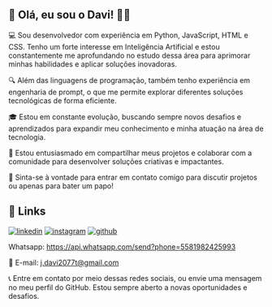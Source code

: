 ## 👋 Olá, eu sou o Davi! 🙋‍♂

💻 Sou desenvolvedor com experiência em Python, JavaScript, HTML e CSS. Tenho um forte interesse em Inteligência Artificial e estou constantemente me aprofundando no estudo dessa área para aprimorar minhas habilidades e aplicar soluções inovadoras.

🔍 Além das linguagens de programação, também tenho experiência em engenharia de prompt, o que me permite explorar diferentes soluções tecnológicas de forma eficiente.

🎓 Estou em constante evolução, buscando sempre novos desafios e aprendizados para expandir meu conhecimento e minha atuação na área de tecnologia.

🚀 Estou entusiasmado em compartilhar meus projetos e colaborar com a comunidade para desenvolver soluções criativas e impactantes.

📧 Sinta-se à vontade para entrar em contato comigo para discutir projetos ou apenas para bater um papo!
## 🔗 Links 

[![linkedin](https://img.shields.io/badge/linkedin-0A66C2?style=for-the-badge&logo=linkedin&logoColor=white)](https://www.linkedin.com/in/jos%C3%A9-davi-779356240) [![instagram](https://img.shields.io/badge/instagram-E4405F?style=for-the-badge&logo=instagram&logoColor=white)](https://instagram.com/davi_dg_21?igshid=ZDdkNTZiNTM=) [![github](https://img.shields.io/badge/github-181717?style=for-the-badge&logo=github&logoColor=white)](https://github.com/J-Davi2) 

Whatsapp: https://api.whatsapp.com/send?phone=5581982425993

📧 E-mail: j.davi2077t@gmail.com

📞 Entre em contato por meio dessas redes sociais, ou envie uma mensagem no meu perfil do GitHub. Estou sempre aberto a novas oportunidades e desafios. 
